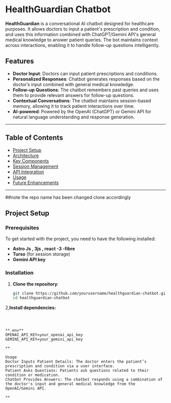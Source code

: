 # HealthGuardian Chatbot

**HealthGuardian** is a conversational AI chatbot designed for healthcare purposes. It allows doctors to input a patient's prescription and condition, and uses this information combined with ChatGPT/Gemini API's general medical knowledge to answer patient queries. The bot maintains context across interactions, enabling it to handle follow-up questions intelligently.

## Features
- **Doctor Input**: Doctors can input patient prescriptions and conditions.
- **Personalized Responses**: Chatbot generates responses based on the doctor’s input combined with general medical knowledge.
- **Follow-up Questions**: The chatbot remembers past queries and uses them to provide relevant answers for follow-up questions.
- **Contextual Conversations**: The chatbot maintains session-based memory, allowing it to track patient interactions over time.
- **AI-powered**: Powered by the OpenAI (ChatGPT) or Gemini API for natural language understanding and response generation.

---

## Table of Contents

- [Project Setup](#project-setup)
- [Architecture](#architecture)
- [Key Components](#key-components)
- [Session Management](#session-management)
- [API Integration](#api-integration)
- [Usage](#usage)
- [Future Enhancements](#future-enhancements)

---
##note the repo name has been changed clone accordingly

## Project Setup

### Prerequisites

To get started with the project, you need to have the following installed:
- **Astro Js , 3js , react -3 -fibre** 
- **Turso**  (for session storage)
-  **Gemini API key**

### Installation

1. **Clone the repository**:
   ```bash
   git clone https://github.com/yourusername/healthguardian-chatbot.git
   cd healthguardian-chatbot
2,**Install dependencies:**
```npm install



**.env**
OPENAI_API_KEY=your_openai_api_key
GEMINI_API_KEY=your_gemini_api_key

**

Usage
Doctor Inputs Patient Details: The doctor enters the patient’s prescription and condition via a user interface.
Patient Asks Questions: Patients ask questions related to their condition or medication.
Chatbot Provides Answers: The chatbot responds using a combination of the doctor's input and general medical knowledge from the OpenAI/Gemini API.

**
